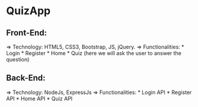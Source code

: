 # QuizApp
## Front-End:
  => Technology: HTML5, CSS3, Bootstrap, JS, jQuery.
  => Functionalities:
    * Login
    * Register
    * Home
    * Quiz (here we will ask the user to answer the question)
    
## Back-End:
  => Technology: NodeJs, ExpressJs
  => Functionalities:
    * Login API
    * Register API
    * Home API
    * Quiz API 